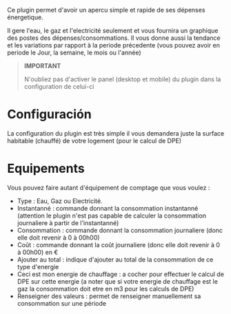 Ce plugin permet d'avoir un apercu simple et rapide de ses dépenses énergetique.

Il gere l'eau, le gaz et l'electricité seulement et vous fournira un graphique des postes des dépenses/consommations.
Il vous donne aussi la tendance et les variations par rapport à la periode précedente (vous pouvez avoir en periode le Jour, la semaine, le mois ou l'année)

> **IMPORTANT**
>
> N'oubliez pas d'activer le panel (desktop et mobile) du plugin dans la configuration de celui-ci


# Configuración

La configuration du plugin est très simple il vous demandera juste la surface habitable (chauffé) de votre logement (pour le calcul de DPE)

# Equipements

Vous pouvez faire autant d'équipement de comptage que vous voulez :

* Type :  Eau, Gaz ou Electricité.
* Instantanné : commande donnant la consommation instantanné (attention le plugin n'est pas capable de calculer la consommation journaliere à partir de l'instantanné)
* Consommation : commande donnant la consommation journaliere (donc elle doit revenir à 0 à 00h00)
* Coût : commande donnant la coût journaliere (donc elle doit revenir à 0 à 00h00) en €
* Ajouter au total : indique d'ajouter au total de la consommation de ce type d'energie
* Ceci est mon energie de chauffage : a cocher pour effectuer le calcul de DPE sur cette energie (a noter que si votre energie de chauffage est le gaz la consommation doit etre en m3 pour les calculs de DPE)
* Renseigner des valeurs : permet de renseigner manuellement sa consommation sur une période
